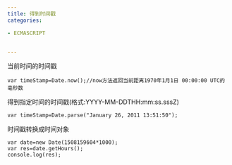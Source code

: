 ```yaml
---
title: 得到时间戳
categories: 

- ECMASCRIPT


---
```




当前时间的时间戳

```
var timeStamp=Date.now();//now方法返回当前距离1970年1月1日 00:00:00 UTC的毫秒数
```

得到指定时间的时间戳(格式:YYYY-MM-DDTHH:mm:ss.sssZ)

```
var timeStamp=Date.parse("January 26, 2011 13:51:50");
```



时间戳转换成时间对象

```
var date=new Date(1508159604*1000);
var res=date.getHours();
console.log(res);

```







